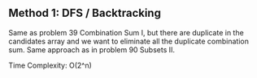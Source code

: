 ## Method 1: DFS / Backtracking

Same as problem 39 Combination Sum I, but there are duplicate in the candidates array and we want to eliminate all the duplicate combination sum. Same approach as in problem 90 Subsets II.

Time Complexity: O(2^n)
